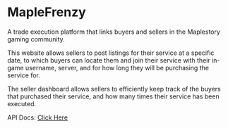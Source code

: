 # MapleFrenzy

A trade execution platform that links buyers and sellers in the Maplestory gaming community.

This website allows sellers to post listings for their service at a specific date, to which buyers can locate them and join their service with their in-game username, server, and for how long they will be purchasing the service for.

The seller dashboard allows sellers to efficiently keep track of the buyers that purchased their service, and how many times their service has been executed.


API Docs: [Click Here](https://github.com/davidredziniak/maple-frenzy-api-docs)
